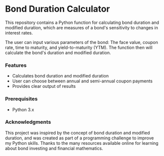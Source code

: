 # Bond Duration Calculator

This repository contains a Python function for calculating bond duration and modified duration, which are measures of a bond's sensitivity to changes in interest rates. 

The user can input various parameters of the bond: The face value, coupon rate, time to maturity, and yield-to-maturity (YTM). The function then will calculate the bond's duration and modified duration.

### Features
-   Calculates bond duration and modified duration
-   User can choose between annual and semi-annual coupon payments
-   Provides clear output of results
  
### Prerequisites
- Python 3.x

### Acknowledgments
This project was inspired by the concept of bond duration and modified duration, and was created as part of a programming challenge to improve my Python skills. Thanks to the many resources available online for learning about bond investing and financial mathematics.
